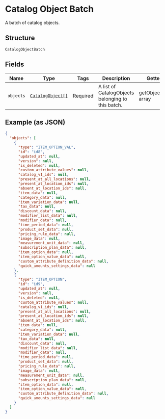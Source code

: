 
# Catalog Object Batch

A batch of catalog objects.

## Structure

`CatalogObjectBatch`

## Fields

| Name | Type | Tags | Description | Getter | Setter |
|  --- | --- | --- | --- | --- | --- |
| `objects` | [`CatalogObject[]`](../../doc/models/catalog-object.md) | Required | A list of CatalogObjects belonging to this batch. | getObjects(): array | setObjects(array objects): void |

## Example (as JSON)

```json
{
  "objects": [
    {
      "type": "ITEM_OPTION_VAL",
      "id": "id8",
      "updated_at": null,
      "version": null,
      "is_deleted": null,
      "custom_attribute_values": null,
      "catalog_v1_ids": null,
      "present_at_all_locations": null,
      "present_at_location_ids": null,
      "absent_at_location_ids": null,
      "item_data": null,
      "category_data": null,
      "item_variation_data": null,
      "tax_data": null,
      "discount_data": null,
      "modifier_list_data": null,
      "modifier_data": null,
      "time_period_data": null,
      "product_set_data": null,
      "pricing_rule_data": null,
      "image_data": null,
      "measurement_unit_data": null,
      "subscription_plan_data": null,
      "item_option_data": null,
      "item_option_value_data": null,
      "custom_attribute_definition_data": null,
      "quick_amounts_settings_data": null
    },
    {
      "type": "ITEM_OPTION",
      "id": "id9",
      "updated_at": null,
      "version": null,
      "is_deleted": null,
      "custom_attribute_values": null,
      "catalog_v1_ids": null,
      "present_at_all_locations": null,
      "present_at_location_ids": null,
      "absent_at_location_ids": null,
      "item_data": null,
      "category_data": null,
      "item_variation_data": null,
      "tax_data": null,
      "discount_data": null,
      "modifier_list_data": null,
      "modifier_data": null,
      "time_period_data": null,
      "product_set_data": null,
      "pricing_rule_data": null,
      "image_data": null,
      "measurement_unit_data": null,
      "subscription_plan_data": null,
      "item_option_data": null,
      "item_option_value_data": null,
      "custom_attribute_definition_data": null,
      "quick_amounts_settings_data": null
    }
  ]
}
```


